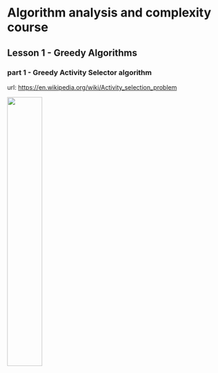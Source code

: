 # Algorithm analysis and complexity course

## Lesson 1 - Greedy Algorithms 
### part 1 - Greedy Activity Selector algorithm
url: https://en.wikipedia.org/wiki/Activity_selection_problem

<img src="https://user-images.githubusercontent.com/57367786/136536334-995095b6-3f30-4320-bc9d-475ea6a1246b.png" width=40% height=40%>



